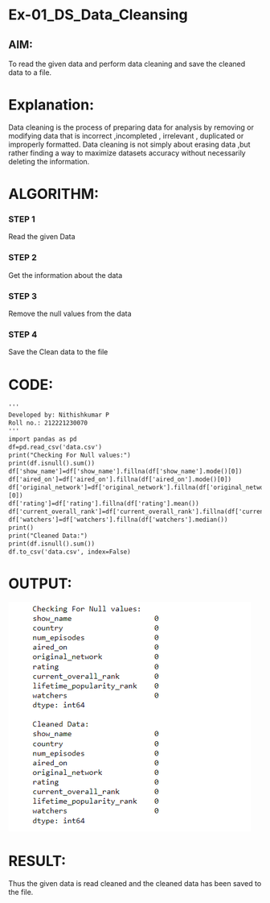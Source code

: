 # Ex-01_DS_Data_Cleansing

## AIM:
To read the given data and perform data cleaning and save the cleaned data to a file. 

# Explanation:
Data cleaning is the process of preparing data for analysis by removing or modifying data that is incorrect ,incompleted , irrelevant , duplicated or improperly formatted. 
Data cleaning is not simply about erasing data ,but rather finding a way to maximize datasets accuracy without necessarily deleting the information. 

# ALGORITHM:
### STEP 1
Read the given Data
### STEP 2
Get the information about the data
### STEP 3
Remove the null values from the data
### STEP 4
Save the Clean data to the file


# CODE:
```
'''
Developed by: Nithishkumar P
Roll no.: 212221230070
'''
import pandas as pd
df=pd.read_csv('data.csv')
print("Checking For Null values:")
print(df.isnull().sum())
df['show_name']=df['show_name'].fillna(df['show_name'].mode()[0])
df['aired_on']=df['aired_on'].fillna(df['aired_on'].mode()[0])
df['original_network']=df['original_network'].fillna(df['original_network'].mode()[0])
df['rating']=df['rating'].fillna(df['rating'].mean())
df['current_overall_rank']=df['current_overall_rank'].fillna(df['current_overall_rank'].median())
df['watchers']=df['watchers'].fillna(df['watchers'].median())
print()
print("Cleaned Data:")
print(df.isnull().sum())
df.to_csv('data.csv', index=False)
```
# OUTPUT:
![](./out.PNG)
# RESULT:
Thus the given data is read cleaned and the cleaned data has been saved to the file. 